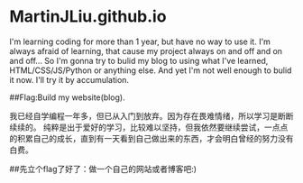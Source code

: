 # MartinJLiu.github.io
I'm learning coding for more than 1 year, but have no way to use it. I'm always afraid of learning, that cause my project always on and off and on and off...
So I'm gonna try to bulid my blog to using what I've learned, HTML/CSS/JS/Python or anything else.
And yet I'm not well enough to bulid it now.
I'll try it by accumulation.  

##Flag:Build my website(blog).  

我已经自学编程一年多，但已从入门到放弃。因为存在畏难情绪，所以学习是断断续续的。
纯粹是出于爱好的学习，比较难以坚持，但我依然要继续尝试，一点点的积累自己的成长，直到有一天看到自己做出来的东西，才会明白曾经的努力没有白费。  

##先立个flag了好了：做一个自己的网站或者博客吧:)
